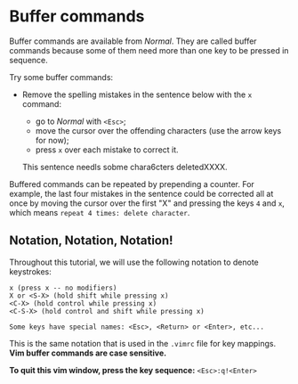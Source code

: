 Buffer commands
===============

Buffer commands are available from *Normal*. They are called buffer
commands because some of them need more than one key to be pressed in
sequence.

Try some buffer commands:

- Remove the spelling mistakes in the sentence below with the `x` command:
    - go to *Normal* with `<Esc>`;
    - move the cursor over the offending characters (use the
      arrow keys for now);
    - press `x` over each mistake to correct it.


    This sentence needls sobme chara6cters deletedXXXX.


Buffered commands can be repeated by prepending a counter. For
example, the last four mistakes in the sentence could be corrected all
at once by moving the cursor over the first "X" and pressing the keys
`4` and `x`, which means `repeat 4 times: delete character`.

Notation, Notation, Notation!
-----------------------------

Throughout this tutorial, we will use the following notation to denote
keystrokes:

    x (press x -- no modifiers)
    X or <S-X> (hold shift while pressing x)
    <C-X> (hold control while pressing x)
    <C-S-X> (hold control and shift while pressing x)

    Some keys have special names: <Esc>, <Return> or <Enter>, etc...

This is the same notation that is used in the `.vimrc` file for key
mappings. **Vim buffer commands are case sensitive.**


**To quit this vim window, press the key sequence:** `<Esc>:q!<Enter>`
